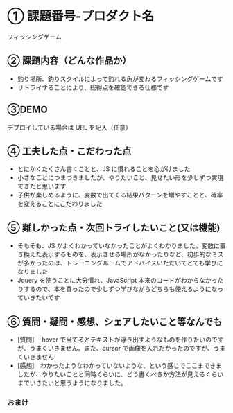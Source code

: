 # ① 課題番号-プロダクト名

フィッシングゲーム

## ② 課題内容（どんな作品か）

- 釣り場所、釣りスタイルによって釣れる魚が変わるフィッシングゲームです
- リトライすることにより、総得点を確認できる仕様です

## ③DEMO

デプロイしている場合は URL を記入（任意）

## ④ 工夫した点・こだわった点

- とにかくたくさん書くことと、JS に慣れることを心がけました
- 小さなことにつまづきましたが、やりたいこと、見せたい形を少しずつ実現できたと思います
- 子供が楽しめるように、変数で出てくる結果パターンを増やすことと、確率を変えることにこだわりました

## ⑤ 難しかった点・次回トライしたいこと(又は機能)

- そもそも、JS がよくわかっていなかったことがよくわかりました。変数に置き換えた表示するものを、表示させる場所がなかったりなど、初歩的なミスが多かったのは、トレーニングルームでアドバイスいただいてとても学びになりました
- Jquery を使うことに大分慣れ、JavaScript 本来のコードがわからなかったりするので、本を買ったので少しずつ学びながらどちらも使えるようになっていきたいです

## ⑥ 質問・疑問・感想、シェアしたいこと等なんでも

- [質問]　 hover で当てるとテキストが浮き出すようなものを作りたいのですが、うまくいきません。また、cursor で画像を入れたかったのですが、うまくいきません
- [感想]　わかったようなわかっていないような、という感じでここまできましたが、やりたいことと同時くらいに、どう書くべきか方法が見えるくらいまでいきたいと思うようになりました。

### おまけ

<!-- キャプチャ画像を入れたい場合は以下のフォーマットを使用してみてください。その場合はキャプチャ画像用のフォルダを作成してその画像のパスを使用してみましょう。(srcフォルダなどを作ってみてもいいかもしれないです)
![alt文](画像URL)
例)
![top page](./src/capture1.png) -->
